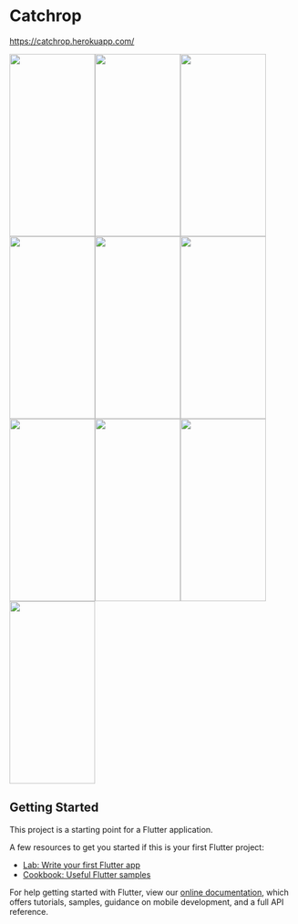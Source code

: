 # Catchrop
https://catchrop.herokuapp.com/

<img src="https://github.com/erkanrcelik/3301456_203301071/blob/main/assets/screenshot/1.png" width="150" height="320"><img src="https://github.com/erkanrcelik/3301456_203301071/blob/main/assets/screenshot/2.png" width="150" height="320"><img src="https://github.com/erkanrcelik/3301456_203301071/blob/main/assets/screenshot/3.png" width="150" height="320"><img src="https://github.com/erkanrcelik/3301456_203301071/blob/main/assets/screenshot/4.png" width="150" height="320"><img src="https://github.com/erkanrcelik/3301456_203301071/blob/main/assets/screenshot/5.png" width="150" height="320"><img src="https://github.com/erkanrcelik/3301456_203301071/blob/main/assets/screenshot/6.png" width="150" height="320"><img src="https://github.com/erkanrcelik/3301456_203301071/blob/main/assets/screenshot/7.png" width="150" height="320"><img src="https://github.com/erkanrcelik/3301456_203301071/blob/main/assets/screenshot/8.png" width="150" height="320"><img src="https://github.com/erkanrcelik/3301456_203301071/blob/main/assets/screenshot/9.png" width="150" height="320"><img src="https://github.com/erkanrcelik/3301456_203301071/blob/main/assets/screenshot/10.png" width="150" height="320">


## Getting Started

This project is a starting point for a Flutter application.

A few resources to get you started if this is your first Flutter project:

- [Lab: Write your first Flutter app](https://flutter.dev/docs/get-started/codelab)
- [Cookbook: Useful Flutter samples](https://flutter.dev/docs/cookbook)

For help getting started with Flutter, view our
[online documentation](https://flutter.dev/docs), which offers tutorials,
samples, guidance on mobile development, and a full API reference.
